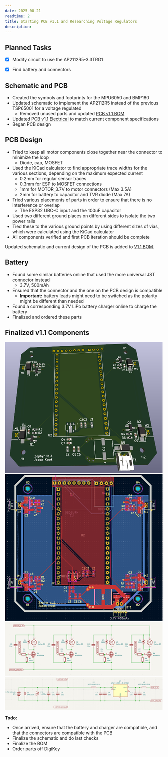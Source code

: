 ```yaml
---
date: 2025-08-21
readtime: 2
title: Starting PCB v1.1 and Researching Voltage Regulators
description: 
---
```


## Planned Tasks

- [x] Modify circuit to use the AP2112R5-3.3TRG1
- [x] Find battery and connectors


## Schematic and PCB

- Created the symbols and footprints for the MPU6050 and BMP180
- Updated schematic to implement the AP2112R5 instead of the previous TSP65001 for a voltage regulated
	- Removed unused parts and updated [PCB v1.1 BOM](#PCB-v1_1)
- Updated [PCB v1.1 Electrical](#PCB-v1_1) to match current component specifications
- Began PCB design


## PCB Design

- Tried to keep all motor components close together near the connector to minimize the loop
	- Diode, cap, MOSFET
- Used the KiCad calculator to find appropriate trace widths for the various sections, depending on the maximum expected current
	- 0.2mm for regular sensor traces 
	- 0.3mm for ESP to MOSFET connections 
	- 1mm for MOTOR_3.7V to motor connectors (Max 3.5A)
	- 2mm for battery to capacitor and TVR diode (Max 7A)
- Tried various placements of parts in order to ensure that there is no interference or overlap
	- The ESP32 UBC-C input and the 100uF capacitor
- Used two different ground places on different sides to isolate the two power rails
- Tied these to the various ground points by using different sizes of vias, which were calculated using the KiCad calculator
- All components verified and first PCB iteration should be complete

Updated schematic and current design of the PCB is added to [V1.1 BOM](#PCB-v1_1).


## Battery

- Found some similar batteries online that used the more universal JST connector instead
	- 3.7V, 500mAh
- Ensured that the connector and the one on the PCB design is compatible
	- **Important:** battery leads might need to be switched as the polarity might be different than needed
- Found a corresponding 3.7V LiPo battery charger online to charge the battery
- Finalized and ordered these parts


## Finalized v1.1 Components

![3D render of prototype board - v1.1[caption]](../assets/Board_3D_Proto_v1.1.png "3D render of prototype board - v1.1")
![PCB layout of prototype board - v1.1[caption]](../assets/Board_PCB_Proto_v1.1.png "PCB layout of prototype board - v1.1")
![Motor control board schematic - v1.1[caption]](../assets/Board_Motor_Schm_Proto_v1.1.png "Motor control board schematic - v1.1")
![Power board schematic - v1.1[caption]](../assets/Board_Power_Schm_Proto_v1.1.png "Power board schematic - v1.1")



**Todo:**
- Once arrived, ensure that the battery and charger are compatible, and that the connectors are compatible with the PCB
- Finalize the schematic and do last checks
- Finalize the BOM
- Order parts off DigiKey